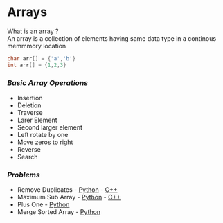 # Arrays

What is an array ?<br>
An array is a collection of elements having same data type in a continous memmmory location

```cpp
char arr[] = {'a','b'}
int arr[] = {1,2,3}
```

### ***Basic Array Operations***
 - Insertion
 - Deletion
 - Traverse
 - Larer Element
 - Second larger element
 - Left rotate by one
 - Move zeros to right
 - Reverse
 - Search


### ***Problems***
 - Remove Duplicates - [Python](problems/remove_duplicates/main.py) - [C++](problems/remove_duplicates/main.cpp)
 - Maximum Sub Array - [Python](problems/maximum_sub_array/main.py) - [C++](problems/maximum_sub_array/main.cpp)
 - Plus One - [Python](problems/plus_one/main.py)
 - Merge Sorted Array - [Python](problems/merge_sorted_array/main.py)